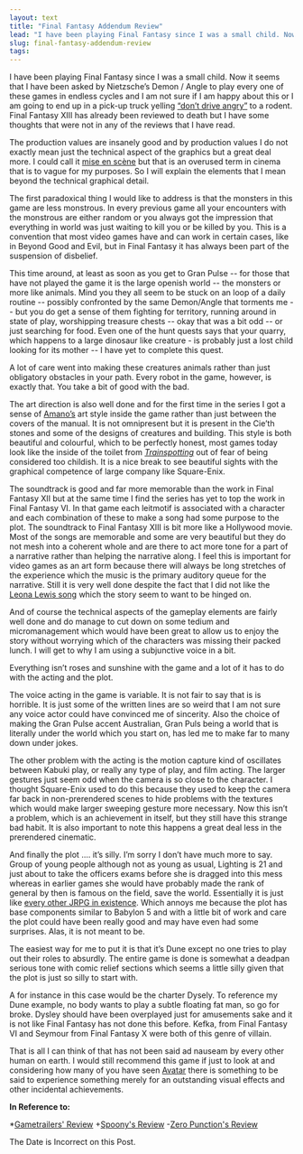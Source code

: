 ```yaml
---
layout: text
title: "Final Fantasy Addendum Review"
lead: "I have been playing Final Fantasy since I was a small child. Now it seems that I have been asked by Nietzsche’s Demon / Angle to play every one of these games in endless cycles and I am not sure if I am happy about this or I am going to end up in a pick-up truck yelling [“don’t drive angry”](http://www.imdb.com/title/tt0107048/) to a rodent. Final Fantasy XIII has already been reviewed to death but I have some thoughts that were not in any of the reviews that I have read."
slug: final-fantasy-addendum-review
tags:
---
```


I have been playing Final Fantasy since I was a small child. Now it seems that I have been asked by Nietzsche’s Demon / Angle to play every one of these games in endless cycles and I am not sure if I am happy about this or I am going to end up in a pick-up truck yelling [“don’t drive angry”](http://www.imdb.com/title/tt0107048/ "Groundhog day") to a rodent. Final Fantasy XIII has already been reviewed to death but I have some thoughts that were not in any of the reviews that I have read.
		 
The production values are insanely good and by production values I do not exactly mean just the technical aspect of the graphics but a great deal more. I could call it [mise en scène](http://en.wikipedia.org/wiki/Mise_en_scène "Mise en scène") but that is an overused term in cinema that is to vague for my purposes. So I will explain the elements that I mean beyond the technical graphical detail.

The first paradoxical thing I would like to address is that the monsters in this game are less monstrous. In every previous game all your encounters with the monstrous are either random or you always got the impression that everything in world was just waiting to kill you or be killed by you. This is a convention that most video games have and can work in certain cases, like in Beyond Good and Evil, but in Final Fantasy it has always been part of the suspension of disbelief. 

This time around, at least as soon as you get to Gran Pulse -- for those that have not played the game it is the large openish world -- the monsters or more like animals. Mind you they all seem to be stuck on an loop of a daily routine -- possibly confronted by the same Demon/Angle that torments me -- but you do get a sense of them fighting for territory, running around in state of play, worshipping treasure chests -- okay that was a bit odd -- or just searching for food. Even one of the hunt quests says that your quarry, which happens to a large dinosaur like creature - is probably just a lost child looking for its mother -- I have yet to complete this quest. 

A lot of care went into making these creatures animals rather than just obligatory obstacles in your path. Every robot in the game, however, is exactly that. You take a bit of good with the bad.

The art direction is also well done and for the first time in the series I got a sense of [Amano’s](http://en.wikipedia.org/wiki/Yoshitaka_Amano "Yoshitaka Amano") art style inside the game rather than just between the covers of the manual. It is not omnipresent but it is present in the Cie’th stones and some of the designs of creatures and building. This style is both beautiful and colourful, which to be perfectly honest, most games today look like the inside of the toilet from [*Trainspotting*](http://www.imdb.com/title/tt0117951/ "Trainspotting") out of fear of being considered too childish. It is a nice break to see beautiful sights with the graphical competence of large company like Square-Enix.

The soundtrack is good and far more memorable than the work in Final Fantasy XII but at the same time I find the series has yet to top the work in Final Fantasy VI. In that game each leitmotif is associated with a character and each combination of these to make a song had some purpose to the plot. The soundtrack to Final Fantasy XIII is bit more like a Hollywood movie. Most of the songs are memorable and some are very beautiful but they do not mesh into a coherent whole and are there to act more tone for a part of a narrative rather than helping the narrative along. I feel this is important for video games as an art form because there will always be long stretches of the experience which the music is the primary auditory queue for the narrative. Still it is very well done despite the fact that I did not like the [Leona Lewis song](http://www.youtube.com/watch?v=37FiiCU08_o "My Hands") which the story seem to want to be hinged on.

And of course the technical aspects of the gameplay elements are fairly well done and do manage to cut down on some tedium and micromanagement which would have been great to allow us to enjoy the story without worrying which of the characters was missing their packed lunch. I will get to why I am using a subjunctive voice in a bit.

Everything isn’t roses and sunshine with the game and a lot of it has to do with the acting and the plot.

The voice acting in the game is variable. It is not fair to say that is is horrible. It is just some of the written lines are so weird that I am not sure any voice actor could have convinced me of sincerity.  Also the choice of making the Gran Pulse accent Australian, Gran Puls being a world that is literally under the world which you start on, has led me to make far to many down under jokes. 

The other problem with the acting is the motion capture kind of oscillates between Kabuki play, or really any type of play, and film acting. The larger gestures just seem odd when the camera is so close to the character. I thought Square-Enix used to do this because they used to keep the camera far back in non-prerendered scenes to hide problems with the textures which would make larger sweeping gesture more necessary. Now this isn’t a problem, which is an achievement in itself, but they still have this strange bad habit. It is also important to note this happens a great deal less in the prerendered cinematic.

And finally the plot .... it’s silly. I’m sorry I don’t have much more to say. Group of young people although not as young as usual, Lighting is 21 and just about to take the officers exams before she is dragged into this mess whereas in earlier games she would have probably made the rank of general by then  is famous on the field, save the world.  Essentially it is just like [every other JRPG in existence](http://project-apollo.net/text/rpg.html "JRPG Tropes"). Which annoys me because the plot has base components similar to Babylon 5 and with a little bit of work and care the plot could have been really good and may have even had some surprises. Alas, it is not meant to be.

The easiest way for me to put it is that it’s Dune except no one tries to play out their roles to absurdly. The entire game is done is somewhat a deadpan serious tone with comic relief sections which seems a little silly given that the plot is just so silly to start with. 

A for instance in this case would be the charter Dysely. To reference my Dune example, no body wants to play a subtle floating fat man, so go for broke. Dysley should have been overplayed just for amusements sake and it is not like Final Fantasy has not done this before. Kefka, from Final Fantasy VI and Seymour from Final Fantasy X were both of this genre of villain.

That is all I can think of that has not been said ad nauseam by every other human on earth. I would still recommend this game if just to look at and considering how many of you have seen [Avatar](http://www.imdb.com/title/tt0499549/ "Avatar") there is something to be said to experience something merely for an outstanding visual effects and other incidental achievements.

**In Reference to:**

*[Gametrailers' Review](http://www.gametrailers.com/video/review-final-fantasy/62719 "Gametrailers")
+[Spoony's Review](http://spoonyexperiment.com/2010/04/03/vlog-4-3-10/ "The Spoony Experiment")
-[Zero Punction's Review](http://www.escapistmagazine.com/videos/view/zero-punctuation/1569-Final-Fantasy-XIII "Zero Punctuation")

The Date is Incorrect on this Post. 